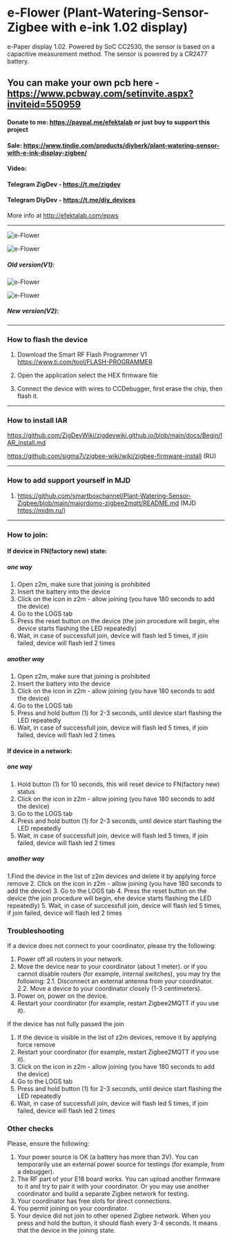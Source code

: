 # e-Flower (Plant-Watering-Sensor-Zigbee with e-ink 1.02 display)

e-Paper display 1.02. Powered by SoC CC2530, the sensor is based on a capacitive measurement method. The sensor is powered by a CR2477 battery.

## You can make your own pcb here - https://www.pcbway.com/setinvite.aspx?inviteid=550959

#### Donate to me: https://paypal.me/efektalab or just buy to support this project

#### Sale: https://www.tindie.com/products/diyberk/plant-watering-sensor-with-e-ink-display-zigbee/

#### Video: 

#### Telegram ZigDev - https://t.me/zigdev

#### Telegram DiyDev - https://t.me/diy_devices

More info at http://efektalab.com/epws

---

![e-Flower](https://github.com/smartboxchannel/e-Flower/blob/main/IMAGES/01.png) 

![e-Flower](https://github.com/smartboxchannel/e-Flower/blob/main/IMAGES/02.png) 

##### Old version(V1): 

![e-Flower](https://github.com/smartboxchannel/e-Flower/blob/main/IMAGES/03.jpg) 

![e-Flower](https://github.com/smartboxchannel/e-Flower/blob/main/IMAGES/04.jpg) 

##### New version(V2): 

---

### How to flash the device

1. Download the Smart RF Flash Programmer V1 https://www.ti.com/tool/FLASH-PROGRAMMER

2. Open the application select the HEX firmware file

3. Connect the device with wires to CCDebugger, first erase the chip, then flash it.

---

### How to install IAR

https://github.com/ZigDevWiki/zigdevwiki.github.io/blob/main/docs/Begin/IAR_install.md

https://github.com/sigma7i/zigbee-wiki/wiki/zigbee-firmware-install (RU)

---

### How to add support yourself in MJD

1.  https://github.com/smartboxchannel/Plant-Watering-Sensor-Zigbee/blob/main/majordomo-zigbee2mqtt/README.md (MJD https://mjdm.ru/)

---

### How to join:
#### If device in FN(factory new) state:
##### one way
1. Open z2m, make sure that joining is prohibited
2. Insert the battery into the device
3. Click on the icon in z2m - allow joining (you have 180 seconds to add the device)
4. Go to the LOGS tab
5. Press the reset button on the device (the join procedure will begin, еhe device starts flashing the LED repeatedly)
6. Wait, in case of successfull join, device will flash led 5 times, if join failed, device will flash led 2 times

##### another way
1. Open z2m, make sure that joining is prohibited
2. Insert the battery into the device
3. Click on the icon in z2m - allow joining (you have 180 seconds to add the device)
4. Go to the LOGS tab
5. Press and hold button (1) for 2-3 seconds, until device start flashing the LED repeatedly
6. Wait, in case of successfull join, device will flash led 5 times, if join failed, device will flash led 2 times


#### If device in a network:
##### one way 
1. Hold button (1) for 10 seconds, this will reset device to FN(factory new) status 
2. Click on the icon in z2m - allow joining (you have 180 seconds to add the device)
3. Go to the LOGS tab
5. Press and hold button (1) for 2-3 seconds, until device start flashing the LED repeatedly
6. Wait, in case of successfull join, device will flash led 5 times, if join failed, device will flash led 2 times

##### another way
1.Find the device in the list of z2m devices and delete it by applying force remove
2. Click on the icon in z2m - allow joining (you have 180 seconds to add the device)
3. Go to the LOGS tab
4. Press the reset button on the device (the join procedure will begin, еhe device starts flashing the LED repeatedly)
5. Wait, in case of successfull join, device will flash led 5 times, if join failed, device will flash led 2 times

### Troubleshooting

If a device does not connect to your coordinator, please try the following:

1. Power off all routers in your network.
2. Move the device near to your coordinator (about 1 meter).
or if you cannot disable routers (for example, internal switches), you may try the following:
2.1. Disconnect an external antenna from your coordinator.
2.2. Move a device to your coordinator closely (1-3 centimeters).
3. Power on, power on the device.
4. Restart your coordinator (for example, restart Zigbee2MQTT if you use it).

If the device has not fully passed the join

1. If the device is visible in the list of z2m devices, remove it by applying force remove
2. Restart your coordinator (for example, restart Zigbee2MQTT if you use it).
3. Click on the icon in z2m - allow joining (you have 180 seconds to add the device)
4. Go to the LOGS tab
5. Press and hold button (1) for 2-3 seconds, until device start flashing the LED repeatedly
6. Wait, in case of successfull join, device will flash led 5 times, if join failed, device will flash led 2 times



### Other checks

Please, ensure the following:

1. Your power source is OK (a battery has more than 3V). You can temporarily use an external power source for testings (for example, from a debugger).
2. The RF part of your E18 board works. You can upload another firmware to it and try to pair it with your coordinator. Or you may use another coordinator and build a separate Zigbee network for testing.
3. Your coordinator has free slots for direct connections.
4. You permit joining on your coordinator.
5. Your device did not join to other opened Zigbee network. When you press and hold the button, it should flash every 3-4 seconds. It means that the device in the joining state.
